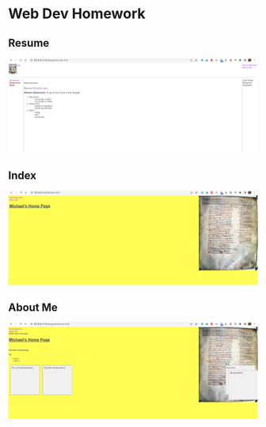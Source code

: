 # Web Dev Homework


## Resume
![Alt text](<Screen Shot 2023-06-19 at 4.25.17 PM.png>)
## Index
![Alt text](<Screen Shot 2023-06-19 at 4.25.29 PM.png>)
## About Me
![Alt text](<Screen Shot 2023-06-19 at 4.25.42 PM.png>)